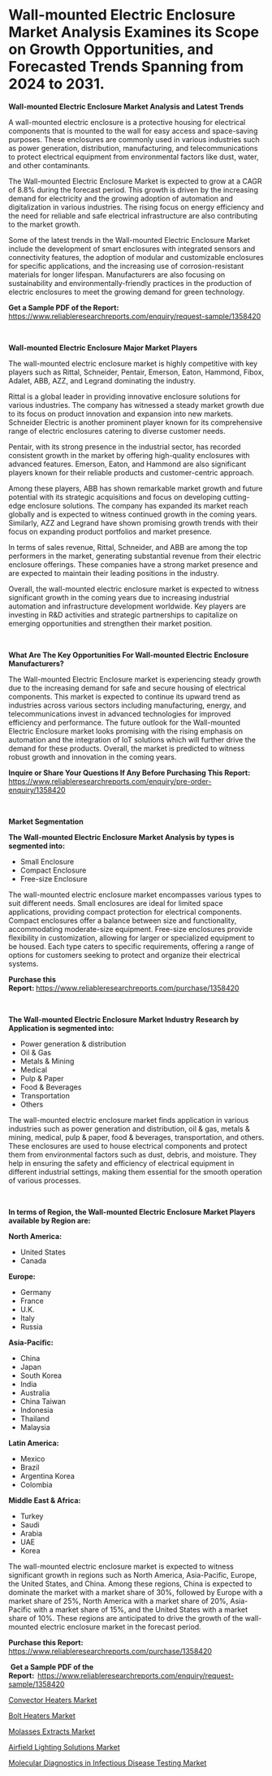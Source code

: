 <p><h1>Wall-mounted Electric Enclosure Market Analysis Examines its Scope on Growth Opportunities, and Forecasted Trends Spanning from 2024 to 2031.</h1></p><p><strong>Wall-mounted Electric Enclosure Market Analysis and Latest Trends</strong></p>
<p><p>A wall-mounted electric enclosure is a protective housing for electrical components that is mounted to the wall for easy access and space-saving purposes. These enclosures are commonly used in various industries such as power generation, distribution, manufacturing, and telecommunications to protect electrical equipment from environmental factors like dust, water, and other contaminants.</p><p>The Wall-mounted Electric Enclosure Market is expected to grow at a CAGR of 8.8% during the forecast period. This growth is driven by the increasing demand for electricity and the growing adoption of automation and digitalization in various industries. The rising focus on energy efficiency and the need for reliable and safe electrical infrastructure are also contributing to the market growth.</p><p>Some of the latest trends in the Wall-mounted Electric Enclosure Market include the development of smart enclosures with integrated sensors and connectivity features, the adoption of modular and customizable enclosures for specific applications, and the increasing use of corrosion-resistant materials for longer lifespan. Manufacturers are also focusing on sustainability and environmentally-friendly practices in the production of electric enclosures to meet the growing demand for green technology.</p></p>
<p><strong>Get a Sample PDF of the Report:&nbsp;</strong> <a href="https://www.reliableresearchreports.com/enquiry/request-sample/1358420">https://www.reliableresearchreports.com/enquiry/request-sample/1358420</a></p>
<p>&nbsp;</p>
<p><strong>Wall-mounted Electric Enclosure Major Market Players</strong></p>
<p><p>The wall-mounted electric enclosure market is highly competitive with key players such as Rittal, Schneider, Pentair, Emerson, Eaton, Hammond, Fibox, Adalet, ABB, AZZ, and Legrand dominating the industry. </p><p>Rittal is a global leader in providing innovative enclosure solutions for various industries. The company has witnessed a steady market growth due to its focus on product innovation and expansion into new markets. Schneider Electric is another prominent player known for its comprehensive range of electric enclosures catering to diverse customer needs.</p><p>Pentair, with its strong presence in the industrial sector, has recorded consistent growth in the market by offering high-quality enclosures with advanced features. Emerson, Eaton, and Hammond are also significant players known for their reliable products and customer-centric approach.</p><p>Among these players, ABB has shown remarkable market growth and future potential with its strategic acquisitions and focus on developing cutting-edge enclosure solutions. The company has expanded its market reach globally and is expected to witness continued growth in the coming years. Similarly, AZZ and Legrand have shown promising growth trends with their focus on expanding product portfolios and market presence.</p><p>In terms of sales revenue, Rittal, Schneider, and ABB are among the top performers in the market, generating substantial revenue from their electric enclosure offerings. These companies have a strong market presence and are expected to maintain their leading positions in the industry.</p><p>Overall, the wall-mounted electric enclosure market is expected to witness significant growth in the coming years due to increasing industrial automation and infrastructure development worldwide. Key players are investing in R&D activities and strategic partnerships to capitalize on emerging opportunities and strengthen their market position.</p></p>
<p>&nbsp;</p>
<p><strong>What Are The Key Opportunities For Wall-mounted Electric Enclosure Manufacturers?</strong></p>
<p><p>The Wall-mounted Electric Enclosure market is experiencing steady growth due to the increasing demand for safe and secure housing of electrical components. This market is expected to continue its upward trend as industries across various sectors including manufacturing, energy, and telecommunications invest in advanced technologies for improved efficiency and performance. The future outlook for the Wall-mounted Electric Enclosure market looks promising with the rising emphasis on automation and the integration of IoT solutions which will further drive the demand for these products. Overall, the market is predicted to witness robust growth and innovation in the coming years.</p></p>
<p><strong>Inquire or Share Your Questions If Any Before Purchasing This Report:</strong> <a href="https://www.reliableresearchreports.com/enquiry/pre-order-enquiry/1358420">https://www.reliableresearchreports.com/enquiry/pre-order-enquiry/1358420</a></p>
<p>&nbsp;</p>
<p><strong>Market Segmentation</strong></p>
<p><strong>The Wall-mounted Electric Enclosure Market Analysis by types is segmented into:</strong></p>
<p><ul><li>Small Enclosure</li><li>Compact Enclosure</li><li>Free-size Enclosure</li></ul></p>
<p><p>The wall-mounted electric enclosure market encompasses various types to suit different needs. Small enclosures are ideal for limited space applications, providing compact protection for electrical components. Compact enclosures offer a balance between size and functionality, accommodating moderate-size equipment. Free-size enclosures provide flexibility in customization, allowing for larger or specialized equipment to be housed. Each type caters to specific requirements, offering a range of options for customers seeking to protect and organize their electrical systems.</p></p>
<p><strong>Purchase this Report:&nbsp;</strong><a href="https://www.reliableresearchreports.com/purchase/1358420">https://www.reliableresearchreports.com/purchase/1358420</a></p>
<p>&nbsp;</p>
<p><strong>The Wall-mounted Electric Enclosure Market Industry Research by Application is segmented into:</strong></p>
<p><ul><li>Power generation & distribution</li><li>Oil & Gas</li><li>Metals & Mining</li><li>Medical</li><li>Pulp & Paper</li><li>Food & Beverages</li><li>Transportation</li><li>Others</li></ul></p>
<p><p>The wall-mounted electric enclosure market finds application in various industries such as power generation and distribution, oil & gas, metals & mining, medical, pulp & paper, food & beverages, transportation, and others. These enclosures are used to house electrical components and protect them from environmental factors such as dust, debris, and moisture. They help in ensuring the safety and efficiency of electrical equipment in different industrial settings, making them essential for the smooth operation of various processes.</p></p>
<p>&nbsp;</p>
<p><strong>In terms of Region, the Wall-mounted Electric Enclosure Market Players available by Region are:</strong></p>
<p>
    <p> <strong> North America: </strong>
        <ul>
            <li>United States</li>
            <li>Canada</li>
        </ul>
        </p> 
    <p> <strong> Europe: </strong>
        <ul>
            <li>Germany</li>
            <li>France</li>
            <li>U.K.</li>
            <li>Italy</li>
            <li>Russia</li>
        </ul>
        </p> 
    <p> <strong> Asia-Pacific: </strong>
        <ul>
            <li>China</li>
            <li>Japan</li>
            <li>South Korea</li>
            <li>India</li>
            <li>Australia</li>
            <li>China Taiwan</li>
            <li>Indonesia</li>
            <li>Thailand</li>
            <li>Malaysia</li>
        </ul>
        </p> 
    <p> <strong> Latin America: </strong>
        <ul>
            <li>Mexico</li>
            <li>Brazil</li>
            <li>Argentina Korea</li>
            <li>Colombia</li>
        </ul>
        </p> 
    <p> <strong> Middle East & Africa: </strong>
        <ul>
            <li>Turkey</li>
            <li>Saudi</li>
            <li>Arabia</li>
            <li>UAE</li>
            <li>Korea</li>
        </ul>
    </p>
    </p>
<p><p>The wall-mounted electric enclosure market is expected to witness significant growth in regions such as North America, Asia-Pacific, Europe, the United States, and China. Among these regions, China is expected to dominate the market with a market share of 30%, followed by Europe with a market share of 25%, North America with a market share of 20%, Asia-Pacific with a market share of 15%, and the United States with a market share of 10%. These regions are anticipated to drive the growth of the wall-mounted electric enclosure market in the forecast period.</p></p>
<p><strong>Purchase this Report: </strong><a href="https://www.reliableresearchreports.com/purchase/1358420">https://www.reliableresearchreports.com/purchase/1358420</a></p>
<p>&nbsp;<strong>Get a Sample PDF of the Report:&nbsp;&nbsp;</strong><a href="https://www.reliableresearchreports.com/enquiry/request-sample/1358420">https://www.reliableresearchreports.com/enquiry/request-sample/1358420</a></p>
<p><strong></strong></p>
<p><p><a href="https://medium.com/@jamesromero59/convector-heaters-market-size-reveals-the-best-marketing-channels-in-global-industry-e70bd2e90352">Convector Heaters Market</a></p><p><a href="https://medium.com/@jamesromero59/bolt-heaters-market-comprehensive-assessment-by-type-application-and-geography-eaec39ba2e78">Bolt Heaters Market</a></p><p><a href="https://github.com/okotobwrhuteie/Market-Research-Report-List-1/blob/main/molasses-extracts-market.md">Molasses Extracts Market</a></p><p><a href="https://medium.com/@jamesromero59/airfield-lighting-solutions-market-insight-market-trends-growth-forecasted-from-2024-to-2031-565c777d3aea">Airfield Lighting Solutions Market</a></p><p><a href="https://github.com/ashepherd82/Market-Research-Report-List-3/blob/main/molecular-diagnostics-in-infectious-disease-testing-market.md">Molecular Diagnostics in Infectious Disease Testing Market</a></p></p>